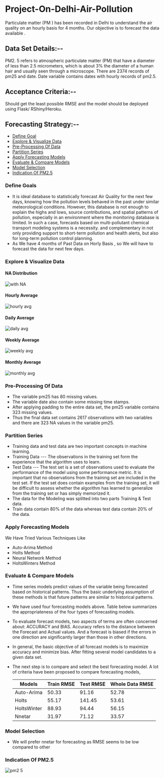 # Project-On-Delhi-Air-Pollution
Particulate matter (PM ) has been recorded in Delhi to understand the air quality on an hourly basis for 4 months. Our objective is to forecast the data available .
## Data Set Details:--

PM2. 5 refers to atmospheric particulate matter (PM) that have a diameter of less than
2.5 micrometers, which is about 3% the diameter of a human hair and usually seen
through a microscope.
There are 2374 records of  pm25 and date. Date variable contains dates with hourly records of pm2.5.

## Acceptance Criteria:--
Should get the least possible RMSE and the model should be deployed
using Flask/ RShiny/Heroku.

## Forecasting Strategy:--

- [Define Goal](https://github.com/chetansy/Project-On-Delhi-Air-Pollution#define-goals)
- [Explore & Visualize Data](https://github.com/downloads/Project-On-Delhi-Air-Pollution#explore--visualize-data)
- [Pre-Processing Of Data](https://github.com/downloads/Project-On-Delhi-Air-Pollution#pre-processing-of-data)
- [Partition Series](https://github.com/downloads/Project-On-Delhi-Air-Pollution#partition-series)
- [Apply Forecasting Models](https://github.com/downloads/Project-On-Delhi-Air-Pollution#apply-forecasting-models)
- [Evaluate & Compare Models](https://github.com/downloads/Project-On-Delhi-Air-Pollution#evaluate--compare-models)
- [Model Selection](https://github.com/downloads/Project-On-Delhi-Air-Pollution#model-selection)
- [Indication Of PM2.5](https://github.com/downloads/Project-On-Delhi-Air-Pollution#indication-of-pm25)

### Define Goals
* It is ideal database to statistically forecast Air Quality for the next few days, knowing how the pollution levels behaved in the past under similar meteorological conditions. However, this database is not enough to explain the highs and lows, source contributions, and spatial patterns of pollution, especially in an environment where the monitoring database is limited. In such a case, forecasts based on multi-pollutant chemical transport modeling systems is a necessity. and complementary in not only providing support to short-term pollution and health alerts, but also for long-term pollution control planning.
* As We have 4 months of Past Data on Horly Basis , so We will have to forecast the data for next few days.

### Explore & Visualize Data
#### NA Distribution
![with NA](https://user-images.githubusercontent.com/62282151/84376292-86cf5900-abfe-11ea-936f-1c2411550b61.png)

#### Hourly Average 
![hourly avg](https://user-images.githubusercontent.com/62282151/84376380-b1211680-abfe-11ea-9ebf-0d6197a221b6.png)

#### Daily Average 
![daily avg](https://user-images.githubusercontent.com/62282151/84376461-cdbd4e80-abfe-11ea-9985-40601bef03af.png)

#### Weekly Average 
![weekly avg](https://user-images.githubusercontent.com/62282151/84376541-efb6d100-abfe-11ea-9907-e98380ce82a2.png)

#### Monthly Average 
![monthly avg](https://user-images.githubusercontent.com/62282151/84376612-09581880-abff-11ea-82ba-53348f7cdd03.png)



### Pre-Processing Of Data
- The variable pm25 has 80 missing values.
- The variable date also contain some missing time stamps.
- After applying padding to the entire data set, the pm25 variable contains 323 missing values.
- Thus the final data set contains 2617 observations  with two variables and there are 323 NA values in the variable pm25.


### Partition Series
- Training data and test data are two important concepts in machine learning.
- Training Data ---
 The observations in the training set form the experience that the algorithm uses to learn.
- Test Data ---
The test set is a set of observations used to evaluate the performance of the model using some performance metric. It is important that no observations from the training set are included in the test set. If the test set does contain examples from the training set, it will be difficult to assess whether the algorithm has learned to generalize from the training set or has simply memorized it.
- The data for the Modeling was splitted into two parts Training & Test data.
- Train data contain 80% of the data whereas test data contain 20% of the data.


### Apply Forecasting Models
We Have Tried Various Techniques Like
- Auto-Arima Method
- Holts Method
- Neural Network Method
- HoltsWinters Method


### Evaluate & Compare Models
- Time series models predict values of the variable being forecasted based on historical
patterns. Thus the basic underlying assumption of these methods is that future
patterns are similar to historical patterns. 
- We have used four forecasting models above. Table below summarizes the appropriateness of the four types of forecasting models.
- To evaluate forecast models, two aspects of terms are often concerned about: ACCURACY and BIAS.
Accuracy refers to the distance between the Forecast and Actual values. And a forecast is biased if the errors in one direction are significantly larger than those in other directions.
- In general, the basic objective of all forecast models is to maximize accuracy and minimize bias. After fitting several model candidates to a given data set.
- The next step is to compare and select the best forecasting model. A lot of criteria have been proposed to compare forecasting models,

    | Models | Train RMSE | Test RMSE | Whole Data RMSE |
    | ------ | ---------- | --------- | --------------- |
    | Auto-Arima  | 50.33  |   91.16   |      52.78      |
    | Holts       | 55.17  |   141.45  |      53.61      |
    | HoltsWinter | 88.93  |   94.44   |      56.15      |
    | Nnetar      | 31.97  |   71.12   |      33.57      |


### Model Selection
- We will prefer nnetar for forecasting as RMSE seems to be low compared to other

### Indication Of PM2.5
![pm2 5](https://user-images.githubusercontent.com/62282151/84380206-9782cd80-ac04-11ea-857f-de02f432fcd6.png)

